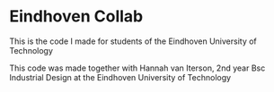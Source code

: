 # Eindhoven Collab
This is the code I made for students of the Eindhoven University of Technology

This code was made together with Hannah van Iterson, 2nd year Bsc Industrial Design at the Eindhoven University of Technology
